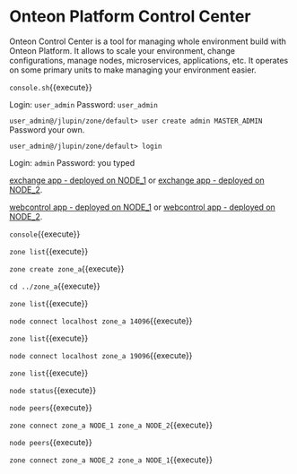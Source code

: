 # Onteon Platform Control Center

Onteon Control Center is a tool for managing whole environment build with Onteon Platform. It allows to scale your environment, change configurations, manage nodes, microservices, applications, etc. It operates on some primary units to make managing your environment easier.

`console.sh`{{execute}}

Login: `user_admin`
Password: `user_admin`

`user_admin@/jlupin/zone/default> user create admin MASTER_ADMIN`
Password your own.

`user_admin@/jlupin/zone/default> login`

Login: `admin`
Password: you typed


[exchange app - deployed on NODE_1](https://[[HOST_SUBDOMAIN]]-13000-[[KATACODA_HOST]].environments.katacoda.com/exchange/)
or
[exchange app - deployed on NODE_2](https://[[HOST_SUBDOMAIN]]-18000-[[KATACODA_HOST]].environments.katacoda.com/exchange/).

[webcontrol app - deployed on NODE_1](https://[[HOST_SUBDOMAIN]]-13888-[[KATACODA_HOST]].environments.katacoda.com/webcontrol/)
or
[webcontrol app - deployed on NODE_2](https://[[HOST_SUBDOMAIN]]-18888-[[KATACODA_HOST]].environments.katacoda.com/webcontrol/).

`console`{{execute}}

`zone list`{{execute}}

`zone create zone_a`{{execute}}

`cd ../zone_a`{{execute}}

`zone list`{{execute}}

`node connect localhost zone_a 14096`{{execute}}

`zone list`{{execute}}

`node connect localhost zone_a 19096`{{execute}}

`zone list`{{execute}}

`node status`{{execute}}

`node peers`{{execute}}

`zone connect zone_a NODE_1 zone_a NODE_2`{{execute}}

`node peers`{{execute}}

`zone connect zone_a NODE_2 zone_a NODE_1`{{execute}}

